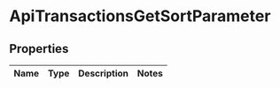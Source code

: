 
# ApiTransactionsGetSortParameter

## Properties
Name | Type | Description | Notes
------------ | ------------- | ------------- | -------------



